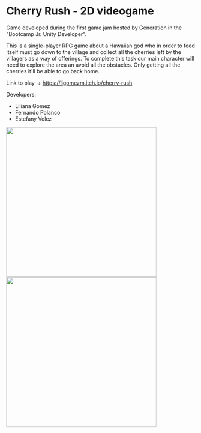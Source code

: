 # Cherry Rush - 2D videogame
Game developed during the first game jam hosted by Generation in the "Bootcamp Jr. Unity Developer".

This is a single-player RPG game about a Hawaiian god who in order to feed itself must go down to the village and collect all the cherries left by the villagers as a way of offerings. To complete this task our main character will need to explore the area an avoid all the obstacles. Only getting all the cherries it'll be able to go back home.

Link to play -> https://ligomezm.itch.io/cherry-rush 

Developers:
* Liliana Gomez
* Fernando Polanco
* Estefany Velez 

<img src = "https://user-images.githubusercontent.com/83715511/204377594-12666aee-5783-4284-bed5-6e3a9043d00d.png" width = "400">

<img src = "https://user-images.githubusercontent.com/83715511/204376676-f14a9cff-ab0c-4bd0-9c4c-43071326dc5c.png" width="400">

